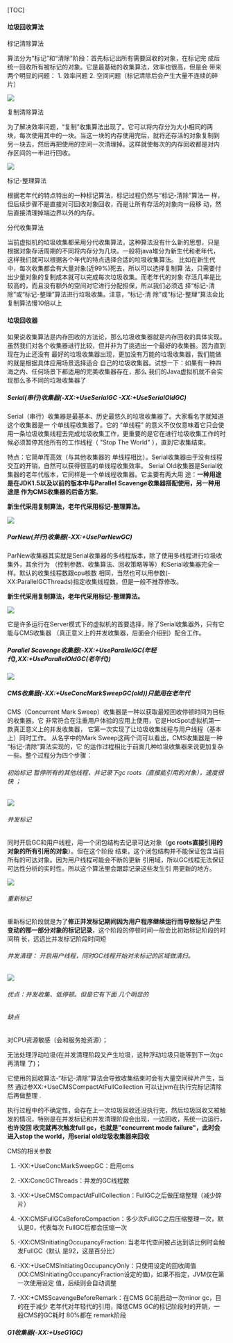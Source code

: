 \[TOC\]

#### 垃圾回收算法

标记清除算法

算法分为“标记”和“清除”阶段：首先标记出所有需要回收的对象，在标记完 成后统一回收所有被标记的对象。它是最基础的收集算法，效率也很高，但是会 带来两个明显的问题： 1. 效率问题 2. 空间问题（标记清除后会产生大量不连续的碎片）

![](/assets/gcsf1.png)

复制清除算法

为了解决效率问题，“复制”收集算法出现了。它可以将内存分为大小相同的两 块，每次使用其中的一块。当这一块的内存使用完后，就将还存活的对象复制到 另一块去，然后再把使用的空间一次清理掉。这样就使每次的内存回收都是对内 存区间的一半进行回收。

![](/assets/gcsf2.png)

标记-整理算法

根据老年代的特点特出的一种标记算法，标记过程仍然与“标记-清除”算法一 样，但后续步骤不是直接对可回收对象回收，而是让所有存活的对象向一段移 动，然后直接清理掉端边界以外的内存。

分代收集算法

当前虚拟机的垃圾收集都采用分代收集算法，这种算法没有什么新的思想，只是 根据对象存活周期的不同将内存分为几块。一般将java堆分为新生代和老年代， 这样我们就可以根据各个年代的特点选择合适的垃圾收集算法。 比如在新生代中，每次收集都会有大量对象\(近99%\)死去，所以可以选择复制算 法，只需要付出少量对象的复制成本就可以完成每次垃圾收集。而老年代的对象 存活几率是比较高的，而且没有额外的空间对它进行分配担保，所以我们必须选 择“标记-清除”或“标记-整理”算法进行垃圾收集。注意，“标记-清 除”或“标记-整理”算法会比复制算法慢10倍以上

#### 垃圾回收器

如果说收集算法是内存回收的方法论，那么垃圾收集器就是内存回收的具体实现。 虽然我们对各个收集器进行比较，但并非为了挑选出一个最好的收集器。因为直到现在为止还没有 最好的垃圾收集器出现，更加没有万能的垃圾收集器，我们能做的就是根据具体应用场景选择适合 自己的垃圾收集器。试想一下：如果有一种四海之内、任何场景下都适用的完美收集器存在，那么 我们的Java虚拟机就不会实现那么多不同的垃圾收集器了

##### Serial\(串行\)收集器\(-XX:+UseSerialGC  -XX:+UseSerialOldGC\)

Serial（串行）收集器是最基本、历史最悠久的垃圾收集器了。大家看名字就知道这个收集器是一 个单线程收集器了。它的 “单线程” 的意义不仅仅意味着它只会使用一条垃圾收集线程去完成垃圾收集工作，更重要的是它在进行垃圾收集工作的时候必须暂停其他所有的工作线程（ "Stop  The World" ），直到它收集结束。

特点：它简单而高效（与其他收集器的 单线程相比）。Serial收集器由于没有线程交互的开销，自然可以获得很高的单线程收集效率。 Serial Old收集器是Serial收集器的老年代版本，它同样是一个单线程收集器。它主要有两大用 途：**一种用途是在JDK1.5以及以前的版本中与Parallel Scavenge收集器搭配使用，另一种用途是 作为CMS收集器的后备方案**。

**新生代采用复制算法，老年代采用标记-整理算法。**

![](/assets/gcSerial.png)

##### ParNew\(并行\)收集器\(-XX:+UseParNewGC\)

ParNew收集器其实就是Serial收集器的多线程版本，除了使用多线程进行垃圾收集外，其余行为 （控制参数、收集算法、回收策略等等）和Serial收集器完全一样。默认的收集线程数跟cpu核数 相同，当然也可以用参数\(-XX:ParallelGCThreads\)指定收集线程数，但是一般不推荐修改。

**新生代采用复制算法，老年代采用标记-整理算法。**

![](/assets/gcsjq1.png)

它是许多运行在Server模式下的虚拟机的首要选择，除了Serial收集器外，只有它能与CMS收集器 （真正意义上的并发收集器，后面会介绍到）配合工作。

##### Parallel Scavenge收集器\(-XX:+UseParallelGC\(年轻代\),XX:+UseParallelOldGC\(老年代\)\)

![](/assets/gcsjqParallel.png)

##### CMS收集器\(-XX:+UseConcMarkSweepGC\(old\)\)只能用在老年代

CMS（Concurrent Mark Sweep）收集器是一种以获取最短回收停顿时间为目标的收集器。它 非常符合在注重用户体验的应用上使用，它是HotSpot虚拟机第一款真正意义上的并发收集器， 它第一次实现了让垃圾收集线程与用户线程（基本上）同时工作。 从名字中的Mark Sweep这两个词可以看出，CMS收集器是一种 “标记-清除”算法实现的，它 的运作过程相比于前面几种垃圾收集器来说更加复杂一些。整个过程分为四个步骤：

###### 初始标记 暂停所有的其他线程，并记录下gc roots（直接能引用的对象），速度很快 ；

![](/assets/ljsjqg11.png)

###### 并发标记

同时开启GC和用户线程，用一个闭包结构去记录可达对象（**gc roots直接引用的对象的所有引用的对象**）。但在这个阶段 结束，这个闭包结构并不能保证包含当前所有的可达对象。因为用户线程可能会不断的更新 引用域，所以GC线程无法保证可达性分析的实时性。所以这个算法里会跟踪记录这些发生引 用更新的地方。

![](/assets/ljsjqg1.png)

###### 重新标记

重新标记阶段就是为了**修正并发标记期间因为用户程序继续运行而导致标记 产生变动的那一部分对象的标记记录**，这个阶段的停顿时间一般会比初始标记阶段的时间稍 长，远远比并发标记阶段时间短

###### 并发清理： 开启用户线程，同时GC线程开始对未标记的区域做清扫。

![](/assets/gcsjqg1.png)

###### 优点：并发收集、低停顿。但是它有下面 几个明显的

###### 缺点

对CPU资源敏感（会和服务抢资源）；

无法处理浮动垃圾\(在并发清理阶段又产生垃圾，这种浮动垃圾只能等到下一次gc再清理 了\)；

它使用的回收算法-“标记-清除”算法会导致收集结束时会有大量空间碎片产生，当然 通过参XX:+UseCMSCompactAtFullCollection 可以让jvm在执行完标记清除后再做整理 .

执行过程中的不确定性，会存在上一次垃圾回收还没执行完，然后垃圾回收又被触 发的情况，特别是在并发标记和并发清理阶段会出现，一边回收，系统一边运行，**也许没回 收完就再次触发full gc，也就是"concurrent mode failure"，此时会进入stop the world，用serial old垃圾收集器来回收**

CMS的相关参数

1. -XX:+UseConcMarkSweepGC：启用cms

2. -XX:ConcGCThreads：并发的GC线程数

3. -XX:+UseCMSCompactAtFullCollection：FullGC之后做压缩整理（减少碎片）

4. -XX:CMSFullGCsBeforeCompaction：多少次FullGC之后压缩整理一次，默认是0，代表每次 FullGC后都会压缩一次

5. -XX:CMSInitiatingOccupancyFraction: 当老年代空间被占达到该比例时会触发FullGC（默认 是92，这是百分比）

6. -XX:+UseCMSInitiatingOccupancyOnly：只使用设定的回收阈值\(XX:CMSInitiatingOccupancyFraction设定的值\)，如果不指定，JVM仅在第一次使用设定 值，后续则会自动调整

7. -XX:+CMSScavengeBeforeRemark：在CMS GC前启动一次minor gc，目的在于减少 老年代对年轻代的引用，降低CMS GC的标记阶段时的开销，一般CMS的GC耗时 80%都在 remark阶段

##### G1收集器\(-XX:+UseG1GC\)




